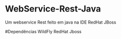 # WebService-Rest-Java
Um webservice Rest feito em java na IDE RedHat JBoss

#Dependências
WildFly
RedHat Jboss
